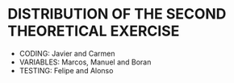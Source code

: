 # DISTRIBUTION OF THE SECOND THEORETICAL EXERCISE
* CODING: Javier and Carmen
* VARIABLES: Marcos, Manuel and Boran
* TESTING: Felipe and Alonso
